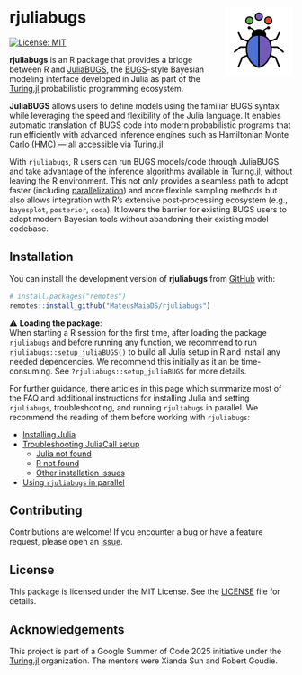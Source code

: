 
# rjuliabugs <img src="man/figures/logo.png" align="right" alt="" />

<!-- badges: start -->

[![License:
MIT](https://img.shields.io/badge/license-MIT-blue.svg)](https://opensource.org/licenses/MIT)
<!-- [![R build status](https://github.com/MateusMaiaDS/rjuliabugs/actions/workflows/R-CMD-check.yaml/badge.svg)](https://github.com/MateusMaiaDS/rjuliabugs/actions) -->
<!-- [![R-CMD-check](https://github.com/MateusMaiaDS/rjuliabugs/actions/workflows/R-CMD-check.yaml/badge.svg)](https://github.com/MateusMaiaDS/rjuliabugs/actions/workflows/R-CMD-check.yaml) -->
<!-- badges: end -->

**rjuliabugs** is an R package that provides a bridge between R and
[JuliaBUGS](https://github.com/TuringLang/JuliaBUGS.jl?tab=readme-ov-file),
the [BUGS](https://en.wikipedia.org/wiki/WinBUGS)-style Bayesian
modeling interface developed in Julia as part of the
[Turing.jl](turinglang.org) probabilistic programming ecosystem.

**JuliaBUGS** allows users to define models using the familiar BUGS
syntax while leveraging the speed and flexibility of the Julia language.
It enables automatic translation of BUGS code into modern probabilistic
programs that run efficiently with advanced inference engines such as
Hamiltonian Monte Carlo (HMC) — all accessible via Turing.jl.

With `rjuliabugs`, R users can run BUGS models/code through JuliaBUGS
and take advantage of the inference algorithms available in Turing.jl,
without leaving the R environment. This not only provides a seamless
path to adopt faster (including
[parallelization](https://mateusmaiads.github.io/rjuliabugs/articles/rjuliabugs_parallel.html))
and more flexible sampling methods but also allows integration with R’s
extensive post-processing ecosystem (e.g., `bayesplot`, `posterior`,
`coda`). It lowers the barrier for existing BUGS users to adopt modern
Bayesian tools without abandoning their existing model codebase.

## Installation

You can install the development version of **rjuliabugs** from
[GitHub](https://github.com/MateusMaiaDS/rjuliabugs) with:

``` r
# install.packages("remotes")
remotes::install_github("MateusMaiaDS/rjuliabugs")
```

⚠️ **Loading the package**:  
When starting a R session for the first time, after loading the package
`rjuliabugs` and before running any function, we recommend to run
`rjuliabugs::setup_juliaBUGS()` to build all Julia setup in R and
install any needed dependencies. We recommend this initially as it an be
time-consuming. See `?rjuliabugs::setup_juliaBUGS` for more details.

For further guidance, there articles in this page which summarize most
of the FAQ and additional instructions for installing Julia and setting
`rjuliabugs`, troubleshooting, and running `rjuliabugs` in parallel. We
recommend the reading of them before working with `rjuliabugs`:

- [Installing
  Julia](https://mateusmaiads.github.io/rjuliabugs/articles/setup_troubleshooting.html#installing-julia)
- [Troubleshooting JuliaCall
  setup](https://mateusmaiads.github.io/rjuliabugs/articles/setup_troubleshooting.html#troubleshooting-juliacall-setup)
  - [Julia not
    found](https://mateusmaiads.github.io/rjuliabugs/articles/setup_troubleshooting.html#error-type-julia-not-found)
  - [R not
    found](https://mateusmaiads.github.io/rjuliabugs/articles/setup_troubleshooting.html#error-type-r_home-not-found)
  - [Other installation
    issues](https://mateusmaiads.github.io/rjuliabugs/articles/setup_troubleshooting.html#other-installations-issues)
- [Using `rjuliabugs` in
  parallel](https://mateusmaiads.github.io/rjuliabugs/articles/rjuliabugs_parallel.html)

## Contributing

Contributions are welcome! If you encounter a bug or have a feature
request, please open an
[issue](https://github.com/MateusMaiaDS/rjuliabugs/issues).

## License

This package is licensed under the MIT License. See the
[LICENSE](LICENSE) file for details.

## Acknowledgements

This project is part of a Google Summer of Code 2025 initiative under
the [Turing.jl](turinglang.org) organization. The mentors were
Xianda Sun and Robert Goudie.
